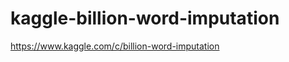 kaggle-billion-word-imputation
==============================

https://www.kaggle.com/c/billion-word-imputation
